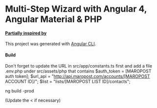 #  Multi-Step Wizard with Angular 4, Angular Material & PHP

#### [Partially inspired by](http://angular-multi-step-wizard.azurewebsites.net/)

This project was generated with [Angular CLI](https://github.com/angular/angular-cli).

#### Build



Don't forget to update the URL in src/app/constants.ts first 
and add a file .env.php under src/assets/php that contains
 $auth_token 	= [MAROPOST auth token];
 $url_api 		= "http://api.maropost.com/accounts/[MAROPOST ACCOUNT ID]/";
 $list 			= "lists/[MAROPOST LIST ID]/contacts";


ng build -prod

(Update the <<base href="/..."> if necessary)
